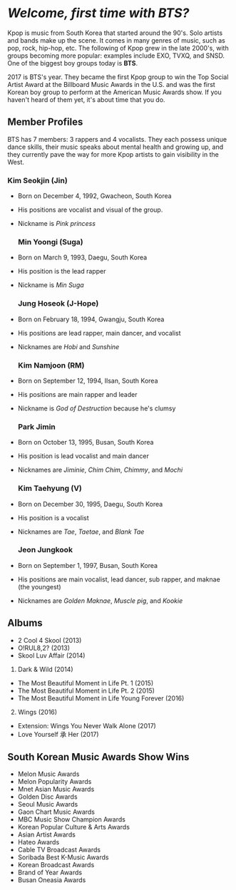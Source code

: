 # _Welcome, first time with BTS?_

Kpop is music from South Korea that started around the 90's. Solo artists and bands make up the scene. It comes in many genres of music, such as pop, rock, hip-hop, etc. The following of Kpop grew in the late 2000's, with groups becoming more popular: examples include EXO, TVXQ, and SNSD. One of the biggest boy groups today is **BTS**.

2017 is BTS's year. They became the first Kpop group to win the Top Social Artist Award at the Billboard Music Awards in the U.S. and was the first Korean boy group to perform at the American Music Awards show. If you haven't heard of them yet, it's about time that you do.

## Member Profiles

BTS has 7 members: 3 rappers and 4 vocalists. They each possess unique dance skills, their music speaks about mental health and growing up, and they currently pave the way for more Kpop artists to gain visibility in the West.


  ### Kim Seokjin **(Jin)**
      
- Born on December 4, 1992, Gwacheon, South Korea
      
- His positions are vocalist and visual of the group. 
      
- Nickname is _Pink princess_
      
  ### Min Yoongi **(Suga)**
  
- Born on March 9, 1993, Daegu, South Korea
      
- His position is the lead rapper
      
- Nickname is _Min Suga_
      
  ### Jung Hoseok **(J-Hope)**
  
- Born on February 18, 1994, Gwangju, South Korea
      
- His positions are lead rapper, main dancer, and vocalist
      
- Nicknames are _Hobi_ and _Sunshine_ 
  
  ### Kim Namjoon **(RM)**
  
- Born on September 12, 1994, Ilsan, South Korea
      
- His positions are main rapper and leader
      
- Nickname is _God of Destruction_ because he's clumsy
  
  ### Park Jimin
  
- Born on October 13, 1995, Busan, South Korea
      
- His position is lead vocalist and main dancer
      
- Nicknames are _Jiminie_, _Chim Chim_, _Chimmy_, and _Mochi_ 
  
  ### Kim Taehyung **(V)**
  
- Born on December 30, 1995, Daegu, South Korea
      
- His position is a vocalist
      
- Nicknames are _Tae_, _Taetae_, and _Blank Tae_ 
  
  ### Jeon Jungkook
  
- Born on September 1, 1997, Busan, South Korea
      
- His positions are main vocalist, lead dancer, sub rapper, and maknae (the youngest)
      
- Nicknames are _Golden Maknae_, _Muscle pig_, and _Kookie_
   
  
## Albums

- 2 Cool 4 Skool (2013)
- O!RUL8,2? (2013)
- Skool Luv Affair (2014)

1. Dark & Wild (2014)
- The Most Beautiful Moment in Life Pt. 1 (2015)
- The Most Beautiful Moment in Life Pt. 2 (2015)
- The Most Beautiful Moment in Life Young Forever (2016)

2. Wings (2016)
- Extension: Wings You Never Walk Alone (2017)
- Love Yourself 承 Her (2017)

## South Korean Music Awards Show Wins
- Melon Music Awards
- Melon Popularity Awards
- Mnet Asian Music Awards
- Golden Disc Awards
- Seoul Music Awards
- Gaon Chart Music Awards
- MBC Music Show Champion Awards
- Korean Popular Culture & Arts Awards
- Asian Artist Awards
- Hateo Awards
- Cable TV Broadcast Awards
- Soribada Best K-Music Awards
- Korean Broadcast Awards
- Brand of Year Awards
- Busan Oneasia Awards

